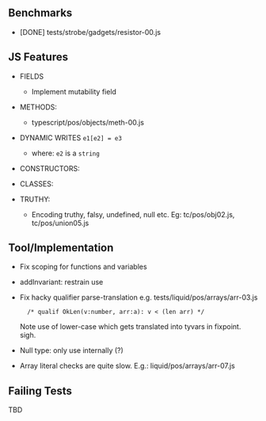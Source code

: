 Benchmarks
----------

  - [DONE] tests/strobe/gadgets/resistor-00.js


JS Features
-----------

  - FIELDS
    - Implement mutability field

  - METHODS:
    - typescript/pos/objects/meth-00.js

  - DYNAMIC WRITES `e1[e2] = e3` 
    - where: `e2` is a `string`

  - CONSTRUCTORS: 

  - CLASSES:

  - TRUTHY:
    - Encoding truthy, falsy, undefined, null etc.
      Eg: tc/pos/obj02.js, tc/pos/union05.js


Tool/Implementation
-------------------
  
  - Fix scoping for functions and variables

  - addInvariant: restrain use

  - Fix hacky qualifier parse-translation e.g. tests/liquid/pos/arrays/arr-03.js
        
          /* qualif OkLen(v:number, arr:a): v < (len arr) */

    Note use of lower-case which gets translated into tyvars in fixpoint. sigh.

  - Null type: only use internally (?)

  - Array literal checks are quite slow.
      E.g.: liquid/pos/arrays/arr-07.js


Failing Tests 
-------------

  TBD

